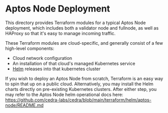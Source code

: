 Aptos Node Deployment
=========================

This directory provides Terraform modules for a typical Aptos Node deployment, which includes both a validator node and fullnode, as well as HAProxy so that it's easy to manage incoming traffic. 

These Terraform modules are cloud-specific, and generally consist of a few high-level components:
* Cloud network configuration
* An installation of that cloud's managed Kubernetes service
* [Helm](https://helm.sh/) releases into that kubernetes cluster

If you wish to deploy an Aptos Node from scratch, Terraform is an easy way to spin that up on a public cloud. Alternatively, you may install the Helm charts directly on pre-existing Kubernetes clusters. After either step, you may refer to the Aptos Node helm operational docs here: https://github.com/cedra-labs/cedra/blob/main/terraform/helm/aptos-node/README.md
